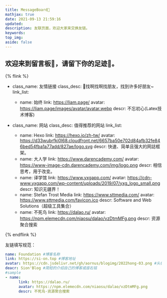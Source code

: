 ```yaml
---
title: MessageBoard📨
mathjax: true
date: 2021-09-13 21:59:16
updated:
description: 友联页面，欢迎大家来交换友链。
keywords:
top_img: 
aside: false
---
```


## 欢迎来到留言板📨，请留下你的足迹👣。


{% flink %}
- class_name: 友情链接
  class_desc: 🎵找啊找啊找朋友，找到许多好朋友~
  link_list:
    - name: 始终 
      link: https://liam.page/ 
      avatar: https://liam.page/images/avatar/avatar.webp
      descr: 不忘初心(Latex技术博客)


- class_name: 网站
  class_desc: 值得推荐的网站
  link_list:
  

    - name: Hexo
      link: https://hexo.io/zh-tw/
      avatar: https://d33wubrfki0l68.cloudfront.net/6657ba50e702d84afb32fe846bed54fba1a77add/827ae/logo.svg
      descr: 快速、简单且强大的网誌框架。
    - name: 大人学
      link: https://www.darencademy.com/
      avatar: https://www-image-cdn.darencademy.com/img/logo.png
      descr: 相信思考，用于改变。
    - name: 译学馆
      link: https://www.yxgapp.com/
      avatar: https://cdn-www.yxgapp.com/wp-content/uploads/2019/07/yxg_logo_small.png
      descr: 知识无疆界！
    - name: Stefan Trost Media
      link: https://www.sttmedia.com/
      avatar: https://www.sttmedia.com/favicon.ico
      descr: Software and Web Solutions（超级工具集合）
    - name: 不死鸟
      link: https://dalao.ru/
      avatar: https://npm.elemecdn.com/niaosu/dalao/vzDtmMFg.png
      descr: 资源聚合搜索
      

{% endflink %}

友链填写规范：
```yml
name: Foundation #博客名称
link: https://si-on.top #博客地址
avatar: https://cdn.jsdelivr.net/gh/aornus/blogimg/2022hong-03.png #头像地址
deacr: Sion'Blog #简短的介绍自己的博客或座右铭
#sample
- name: 
      link: https://dalao.ru/
      avatar: https://npm.elemecdn.com/niaosu/dalao/vzDtmMFg.png
      descr: 不死鸟·资源聚合搜索
```

<script async src="https://comments.app/js/widget.js?3" data-comments-app-website="suVzREf8" data-limit="5" data-color="E22F38" data-dislikes="1" data-outlined="1" data-colorful="1"></script>
    
